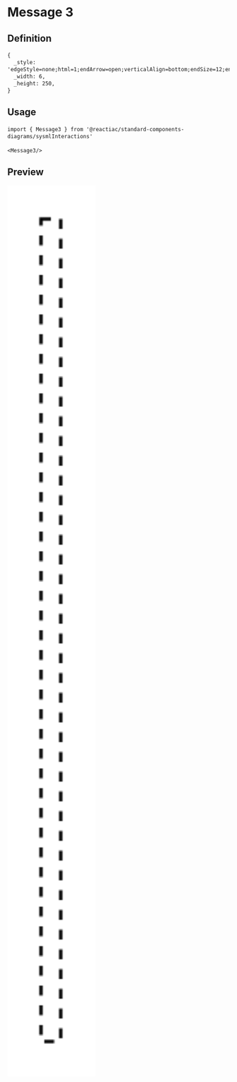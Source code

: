 # Message 3

## Definition

```
{
  _style: 'edgeStyle=none;html=1;endArrow=open;verticalAlign=bottom;endSize=12;endFill=1;dashed=1;',
  _width: 6,
  _height: 250,
}
```

## Usage

```
import { Message3 } from '@reactiac/standard-components-diagrams/sysmlInteractions'

<Message3/>
```

## Preview

<img src="./message-3.png" width="200"/>
